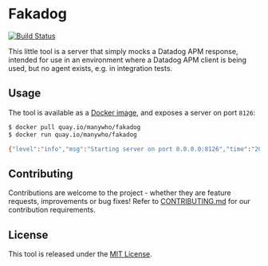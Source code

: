 Fakadog
=======

[![Build Status](https://travis-ci.org/manywho/fakadog.svg?branch=master)](https://travis-ci.org/manywho/fakadog)

This little tool is a server that simply mocks a Datadog APM response, intended for use in an environment where a Datadog
APM client is being used, but no agent exists, e.g. in integration tests.

## Usage

The tool is available as a [Docker image](https://quay.io/repository/manywho/fakadog), and exposes a server on port `8126`:

```bash
$ docker pull quay.io/manywho/fakadog
$ docker run quay.io/manywho/fakadog

{"level":"info","msg":"Starting server on port 0.0.0.0:8126","time":"2019-09-11T12:02:04+01:00"}
```

## Contributing

Contributions are welcome to the project - whether they are feature requests, improvements or bug fixes! Refer to 
[CONTRIBUTING.md](CONTRIBUTING.md) for our contribution requirements.

## License

This tool is released under the [MIT License](https://opensource.org/licenses/MIT).